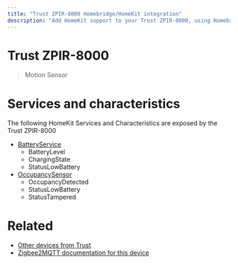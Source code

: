 ```yaml
---
title: "Trust ZPIR-8000 Homebridge/HomeKit integration"
description: "Add HomeKit support to your Trust ZPIR-8000, using Homebridge, Zigbee2MQTT and homebridge-z2m."
---
```

<!---
This file has been GENERATED using src/docgen/docgen.ts
DO NOT EDIT THIS FILE MANUALLY!
-->
# Trust ZPIR-8000
> Motion Sensor


# Services and characteristics
The following HomeKit Services and Characteristics are exposed by
the Trust ZPIR-8000

* [BatteryService](../../battery.md)
  * BatteryLevel
  * ChargingState
  * StatusLowBattery
* [OccupancySensor](../../sensors.md)
  * OccupancyDetected
  * StatusLowBattery
  * StatusTampered


# Related
* [Other devices from Trust](../index.md#trust)
* [Zigbee2MQTT documentation for this device](https://www.zigbee2mqtt.io/devices/ZPIR-8000.html)